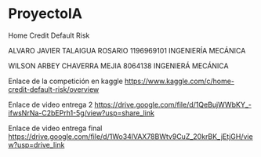 # ProyectoIA

Home Credit Default Risk

ALVARO JAVIER TALAIGUA ROSARIO 
1196969101
INGENIERÍA MECÁNICA 

WILSON ARBEY CHAVERRA MEJIA
8064138
INGENIERÁ MECÁNICA 


Enlace de la competición en kaggle https://www.kaggle.com/c/home-credit-default-risk/overview


Enlace de video entrega 2 https://drive.google.com/file/d/1QeBujWWbKY_-ifwsNrNa-C2bEPrh1-5g/view?usp=share_link


Enlace de video entrega final https://drive.google.com/file/d/1Wo34lVAX78BWtv9CuZ_20krBK_jEtjGH/view?usp=drive_link
